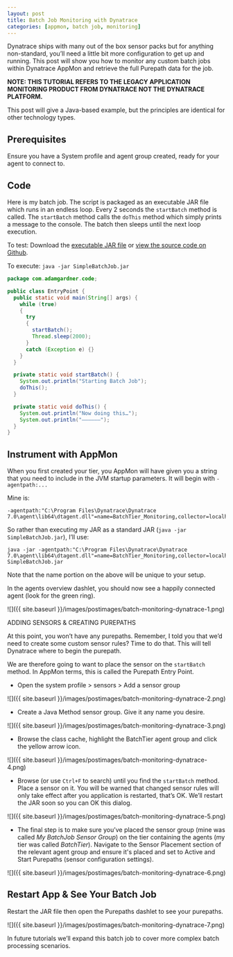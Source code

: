 ```yaml
---
layout: post
title: Batch Job Monitoring with Dynatrace
categories: [appmon, batch job, monitoring]
---
```


Dynatrace ships with many out of the box sensor packs but for anything non-standard, you’ll need a little bit more configuration to get up and running. This post will show you how to monitor any custom batch jobs within Dynatrace AppMon and retrieve the full Purepath data for the job.

**NOTE: THIS TUTORIAL REFERS TO THE LEGACY APPLICATION MONITORING PRODUCT FROM DYNATRACE NOT THE DYNATRACE PLATFORM.**

This post will give a Java-based example, but the principles are identical for other technology types.

## Prerequisites

Ensure you have a System profile and agent group created, ready for your agent to connect to.

## Code

Here is my batch job. The script is packaged as an executable JAR file which runs in an endless loop. Every 2 seconds the `startBatch` method is called. The `startBatch` method calls the `doThis` method which simply prints a message to the console. The batch then sleeps until the next loop execution.

To test: Download the [executable JAR file](https://github.com/agardnerIT/DTSimpleBatchMonitoring/releases/download/1.0/SimpleBatchJob.jar) or [view the source code on Github](https://github.com/agardnerIT/DTSimpleBatchMonitoring/blob/master/EntryPoint.java).

To execute: `java -jar SimpleBatchJob.jar`

```java
package com.adamgardner.code;

public class EntryPoint {
  public static void main(String[] args) {
    while (true)
    {
      try
      {
        startBatch();
        Thread.sleep(2000);
      }
      catch (Exception e) {}
    }
  }

  private static void startBatch() {
    System.out.println("Starting Batch Job");
    doThis();
  }

  private static void doThis() {
    System.out.println("Now doing this…");
    System.out.println("——————");
  }
}
```

## Instrument with AppMon

When you first created your tier, you AppMon will have given you a string that you need to include in the JVM startup parameters. It will begin with `-agentpath:...`

Mine is:

```
-agentpath:"C:\Program Files\Dynatrace\Dynatrace 7.0\agent\lib64\dtagent.dll"=name=BatchTier_Monitoring,collector=localhost:9998
```

So rather than executing my JAR as a standard JAR (`java -jar SimpleBatchJob.jar`), I’ll use:

```
java -jar -agentpath:"C:\Program Files\Dynatrace\Dynatrace 7.0\agent\lib64\dtagent.dll"=name=BatchTier_Monitoring,collector=localhost:9998 SimpleBatchJob.jar
```

Note that the name portion on the above will be unique to your setup.

In the agents overview dashlet, you should now see a happily connected agent (look for the green ring).

![]({{ site.baseurl }}/images/postimages/batch-monitoring-dynatrace-1.png)

ADDING SENSORS & CREATING PUREPATHS

At this point, you won’t have any purepaths. Remember, I told you that we’d need to create some custom sensor rules? Time to do that. This will tell Dynatrace where to begin the purepath.

We are therefore going to want to place the sensor on the `startBatch` method. In AppMon terms, this is called the Purepath Entry Point.

- Open the system profile > sensors > Add a sensor group

![]({{ site.baseurl }}/images/postimages/batch-monitoring-dynatrace-2.png)

- Create a Java Method sensor group. Give it any name you desire.

![]({{ site.baseurl }}/images/postimages/batch-monitoring-dynatrace-3.png)

- Browse the class cache, highlight the BatchTier agent group and click the yellow arrow icon.

![]({{ site.baseurl }}/images/postimages/batch-monitoring-dynatrace-4.png)

- Browse (or use `Ctrl+F` to search) until you find the `startBatch` method. Place a sensor on it. You will be warned that changed sensor rules will only take effect after you application is restarted, that’s OK. We’ll restart the JAR soon so you can OK this dialog.

![]({{ site.baseurl }}/images/postimages/batch-monitoring-dynatrace-5.png)

- The final step is to make sure you’ve placed the sensor group (mine was called *My BatchJob Sensor Group*) on the tier containing the agents (my tier was called *BatchTier*). Navigate to the Sensor Placement section of the relevant agent group and ensure it's placed and set to Active and Start Purepaths (sensor configuration settings).

![]({{ site.baseurl }}/images/postimages/batch-monitoring-dynatrace-6.png)

## Restart App & See Your Batch Job

Restart the JAR file then open the Purepaths dashlet to see your purepaths.

![]({{ site.baseurl }}/images/postimages/batch-monitoring-dynatrace-7.png)

In future tutorials we’ll expand this batch job to cover more complex batch processing scenarios.